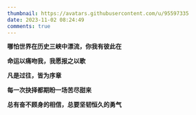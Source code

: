```yaml
---
thumbnail: https://avatars.githubusercontent.com/u/95597335
date: 2023-11-02 08:24:49
comments: true
---
```


**哪怕世界在历史三峡中漂流，你我有彼此在**

**命运以痛吻我，我愿报之以歌**

**凡是过往，皆为序章**

**每一次抉择都期盼一场苦尽甜来**

**总有奋不顾身的相信，总要坚韧恒久的勇气**

